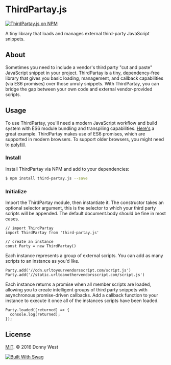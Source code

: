 # ThirdPartay.js
[![ThirdPartay.js on NPM](https://img.shields.io/npm/v/third-partay.js.svg)](https://www.npmjs.com/package/third-partay.js)

A tiny library that loads and manages external third-party JavaScript snippets.

## About
Sometimes you need to include a vendor's third party "cut and paste" JavaScript snippet in your project.  ThirdPartay is a tiny, dependency-free library that gives you basic loading, management, and callback capabilities (via ES6 promises) over those unruly snippets.  With ThirdPartay, you can bridge the gap between your own code and external vendor-provided scripts.

## Usage
To use ThirdPartay, you'll need a modern JavaScript workflow and build system with ES6 module bundling and transpiling capabilities.  [Here's](https://github.com/callmecavs/outset) a great example.  ThirdPartay makes use of ES6 promises, which are supported in modern browsers.  To support older browsers, you might need to [polyfill](https://github.com/stefanpenner/es6-promise).

### Install
Install ThirdPartay via NPM and add to your dependencies:

```bash
$ npm install third-partay.js --save
```

### Initialize

Import the ThirdPartay module, then instantiate it.  The constructor takes an optional selector argument, this is the selector to which your third party scripts will be appended.  The default document.body should be fine in most cases.

```es6
// import ThirdPartay
import ThirdPartay from 'third-partay.js'

// create an instance
const Party = new ThirdPartay()
```

Each instance represents a group of external scripts.  You can add as many scripts to an instance as you'd like.

```es6
Party.add('//cdn.urltoyourvendorsscript.com/script.js')
Party.add('//static.urltoanothervendorsscript.com/script.js')
```

Each instance returns a promise when all member scripts are loaded, allowing you to create intelligent groups of third party snippets with asynchronous promise-driven callbacks.  Add a callback function to your instance to execute it once all of the instances scripts have been loaded.

```es6
Party.loaded((returned) => {
  console.log(returned);
});
```

## License

[MIT](https://opensource.org/licenses/MIT). © 2016 Donny West

[![Built With Swag](http://forthebadge.com/images/badges/built-with-swag.svg)](http://forthebadge.com)
